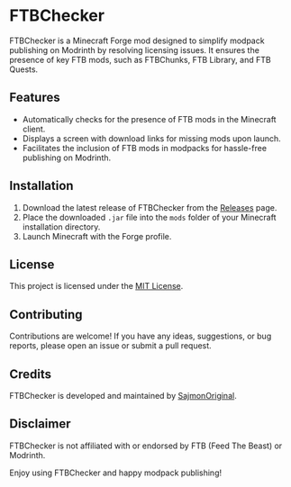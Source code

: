# FTBChecker

FTBChecker is a Minecraft Forge mod designed to simplify modpack publishing on Modrinth by resolving licensing issues. It ensures the presence of key FTB mods, such as FTBChunks, FTB Library, and FTB Quests.

## Features
- Automatically checks for the presence of FTB mods in the Minecraft client.
- Displays a screen with download links for missing mods upon launch.
- Facilitates the inclusion of FTB mods in modpacks for hassle-free publishing on Modrinth.

## Installation
1. Download the latest release of FTBChecker from the [Releases](https://github.com/SajmonOriginal/FTBChecker/releases) page.
2. Place the downloaded `.jar` file into the `mods` folder of your Minecraft installation directory.
3. Launch Minecraft with the Forge profile.

## License
This project is licensed under the [MIT License](https://opensource.org/licenses/MIT).

## Contributing
Contributions are welcome! If you have any ideas, suggestions, or bug reports, please open an issue or submit a pull request.

## Credits
FTBChecker is developed and maintained by [SajmonOriginal](https://github.com/SajmonOriginal).

## Disclaimer
FTBChecker is not affiliated with or endorsed by FTB (Feed The Beast) or Modrinth.

Enjoy using FTBChecker and happy modpack publishing!
